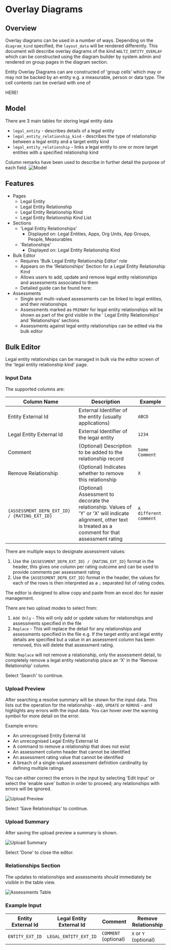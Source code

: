 # Overlay Diagrams

## Overview

Overlay diagrams can be used in a number of ways. Depending on the `diagram_kind` specified, the `layout_data` will be rendered differently. 
This document will describe overlay diagrams of the kind `WALTZ_ENTITY_OVERLAY` which can be constructed using the diagram builder  by system admin and rendered on group pages in the diagram section. 

Entity Overlay Diagrams can are constructed of 'group cells' which may or may not be backed by an entity e.g. a measurable, person or data type. The cell contents can be overlaid with one of

HERE!


## Model

There are 3 main tables for storing legal entity data

- `legal_entity` - describes details of a legal entity
- `legal_entity_relationship_kind` - describes the type of relationship between a legal entity and a target entity kind
- `legal_entity_relationship` - links a legal entity to one or more target entities with a specified relationship kind

Column remarks have been used to describe in further detail the purpose of each field.
![Model](images/legal_entity_model.png)

## Features

- Pages
    - Legal Entity
    - Legal Entity Relationship
    - Legal Entity Relationship Kind
    - Legal Entity Relationship Kind List
- Sections
    - 'Legal Entity Relationships'
        - Displayed on: Legal Entities, Apps, Org Units, App Groups, People, Measurables
    - 'Relationships'
        - Displayed on: Legal Entity Relationship Kind
- Bulk Editor
    - Requires 'Bulk Legal Entity Relationship Editor' role
    - Appears on the 'Relationships' Section for a Legal Entity Relationship Kind
    - Allows users to add, update and remove legal entity relationships and assessments associated to them
    - Detailed guide can be found here:
- Assessments
    - Single and multi-valued assessments can be linked to legal entities, and their relationships
    - Assessments marked as `PRIMARY` for legal entity relationships will be shown as part of the grid visible in the '
      Legal Entity Relationships' and 'Relationships' sections
    - Assessments against legal entity relationships can be edited via the bulk editor

## Bulk Editor

Legal entity relationships can be managed in bulk via the editor screen of the 'legal entity relationship kind' page.

### Input Data

The supported columns are:

| Column Name                                  | Description                                                                                                                                                     | Example               |
|----------------------------------------------|-----------------------------------------------------------------------------------------------------------------------------------------------------------------|-----------------------|
| Entity External Id                           | External Identifier of the entity (usually applications)                                                                                                        | `ABCD`                |
| Legal Entity External Id                     | External Identifier of the legal entity                                                                                                                         | `1234`                |
| Comment                                      | (Optional) Description to be added to the relationship record                                                                                                   | `Some Comment`        |
| Remove Relationship                          | (Optional) Indicates whether to remove this relationship                                                                                                        | `X`                   |
| `{ASSESSMENT_DEFN_EXT_ID} / {RATING_EXT_ID}` | (Optional) Assessment to decorate the relationship. Values of 'Y' or 'X' will indicate alignment, other text is treated as a comment for that assessment rating | `A different comment` |

There are multiple ways to designate assessment values:

1) Use the `{ASSESSMENT_DEFN_EXT_ID} / {RATING_EXT_ID}` format in the header, this gives one column per rating outcome
   and can be used to provide comments per assessment rating
2) Use the `{ASSESSMENT_DEFN_EXT_ID}` format in the header, the values for each of the rows is then interpreted as a `;`
   separated list of rating codes.

The editor is designed to allow copy and paste from an excel doc for easier management.

There are two upload modes to select from:

1) `Add Only` - This will only add or update values for relationships and assessments specified in the file
2) `Replace` - This will replace the detail for any relationships and assessments specified in the file e.g. If the
   target entity and legal entity details are specified but a value in an assessment column has been removed, this will
   delete that assessment rating.

Note: `Replace` will not remove a relationship, only the assessment detail, to completely remove a legal entity
relationship place an 'X' in the 'Remove Relationship' column.

Select 'Search' to continue.

### Upload Preview

After searching a resolve summary will be shown for the input data.
This lists out the operation for the relationship - `ADD`, `UPDATE` or `REMOVE` - and highlights any errors with the
input data.
You can hover over the warning symbol for more detail on the error.

Example errors:

- An unrecognised Entity External Id
- An unrecognised Legal Entity External Id
- A command to remove a relationship that does not exist
- An assessment column header that cannot be identified
- An assessment rating value that cannot be identified
- A breach of a single-valued assessment definition cardinality by defining multiple ratings

You can either correct the errors in the input by selecting 'Edit Input' or select the 'enable save' button in order to
proceed; any relationships with errors will be ignored.

![Upload Preview](images/upload_preview.png)

Select 'Save Relationships' to continue.

### Upload Summary

After saving the upload preview a summary is shown.

![Upload Summary](images/upload_summary_result.png)

Select 'Done' to close the editor.

### Relationships Section

The updates to relationships and assessments should immediately be visible in the table view.

![Assessments Table](images/le_rel_assessment_table.png)

### Example Input

| Entity External Id | Legal Entity External Id | Comment              | Remove Relationship   |
|--------------------|--------------------------|----------------------|-----------------------|
| `ENTITY_EXT_ID`    | `LEGAL_ENTITY_EXT_ID`    | `COMMENT` (optional) | `X` or `Y` (optional) |
